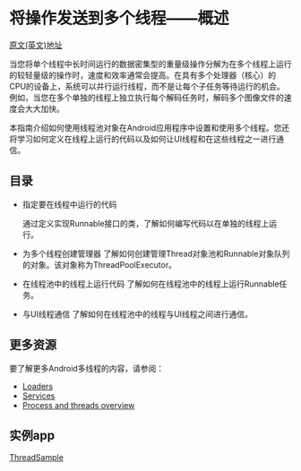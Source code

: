 # 将操作发送到多个线程——概述

[原文(英文)地址](https://developer.android.com/training/multiple-threads)

当您将单个线程中长时间运行的数据密集型的重量级操作分解为在多个线程上运行的较轻量级的操作时，速度和效率通常会提高。在具有多个处理器（核心）的CPU的设备上，系统可以并行运行线程，而不是让每个子任务等待运行的机会。例如，当您在多个单独的线程上独立执行每个解码任务时，解码多个图像文件的速度会大大加快。

本指南介绍如何使用线程池对象在Android应用程序中设置和使用多个线程。您还将学习如何定义在线程上运行的代码以及如何让UI线程和在这些线程之一进行通信。

## 目录

- 指定要在线程中运行的代码

  通过定义实现Runnable接口的类，了解如何编写代码以在单独的线程上运行。

- 为多个线程创建管理器
  了解如何创建管理Thread对象池和Runnable对象队列的对象。该对象称为ThreadPoolExecutor。

- 在线程池中的线程上运行代码
  了解如何在线程池中的线程上运行Runnable任务。

- 与UI线程通信
  了解如何在线程池中的线程与UI线程之间进行通信。



## 更多资源

要了解更多Android多线程的内容，请参阅：

- [Loaders](…/Activity/加载器.md)
- [Services](../Service)
- [Process and threads overview](https://developer.android.com/guide/components/processes-and-threads.html)

## 实例app

[ThreadSample](https://developer.android.com/shareables/training/ThreadSample.zip)